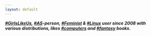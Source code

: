 ```yaml
---
layout: default
---
```


***[#GirlsLikeUs], [#AS]-person, [#Feminist] & [#Linux] user since 2008
with various distributions, likes [#computers] and [#fantasy] books.***

[#GirlsLikeUs]:https://duckduckgo.com/?q=GirlsLikeUs
[#AS]:https://duckduckgo.com/?q=AS
[#Feminist]:https://duckduckgo.com/?q=Feminist
[#Linux]:https://duckduckgo.com/?q=Linux
[#computers]:https://duckduckgo.com/?q=computers
[#fantasy]:https://duckduckgo.com/?q=fantasy

